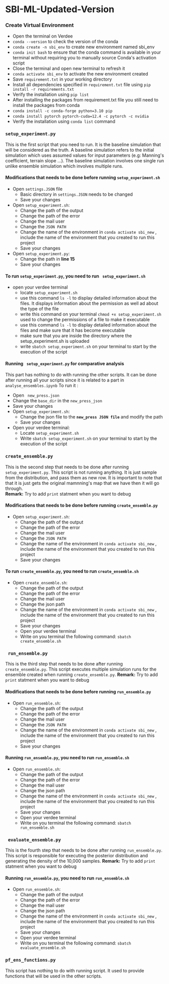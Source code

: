 # SBI-ML-Updated-Version

### Create Virtual Environment 
- Open the terminal on Verdee  
- `conda --version`  to check the version of the conda   
- `conda create -n sbi_env` to create new environment named sbi_env  
-  `conda init bash` to ensure that the conda command is available in your terminal without requiring you to manually source Conda's activation script  
- Close the terminal and open new terminal to refresh it  
- `conda activate sbi_env` to activate the new environment created
- Save `requirement.txt` in your working directory
- Install all dependencies specified in `requirement.txt` file using `pip install -r requirements.txt`
- Verify the installation  using `pip list`
- After installing the packages from requirement.txt file you still need to install the packages from conda 
- `conda install -c conda-forge python=3.10 pip`
- `conda install pytorch pytorch-cuda=12.4 -c pytorch -c nvidia`
- Verify the installation using `conda list` command


### **`setup_experiment.py`**
This is the first script that you need to run. It is the baseline simulation that will be considered as the truth. A baseline simulation refers to the initial simulation which uses assumed values for input parameters (e.g: Manning's coefficient, terrain slope ...). The baseline simulation involves one single run unlike ensemble simulation which involves multiple runs.
#### Modifications that needs to be done before running `setup_experiment.sh`
- Open `settings.JSON` file 
  - Basic directory in `settings.JSON` needs to be changed 
  -  Save your changes 
- Open `setup_experiment.sh`:
  - Change the path of the output
  - Change the path of the error
  - Change the mail user
  - Change the `JSON PATH` 
  - Change the name of the environment in `conda activate sbi_new` , include the name of the environment that you created to run this project 
  - Save your changes
- Open `setup_experiment.py`:
  - Change the path in **line 15**
  - Save your changes
#### To run `setup_experiment.py`, you need to run ` setup_experiment.sh`
- open your verdee terminal 
  - locate `setup_experiment.sh`
  - use this command `ls -l` to display detailed information about the files. It displays information about the permission as well ad about the type of the file  
  - write this command on your terminal `chmod +x setup_experiment.sh` used to change the permissions of a file to make it executable
  - use this command `ls -l` to display detailed information about the files and make sure that it has become executable
  - make sure that you are inside the directory where the setup_experiment.sh is uploaded 
  - write `sbatch setup_experiment.sh` on your terminal to start by the execution of the script
#### Running ` setup_experiment.py` for comparative analysis
This part has nothing to do with running the other scripts. It can be done after running all your scripts since it is related to a part in `analyse_ensembles.ipynb`
To run it : 
- Open ` new_press.json` 
- Change the `base_dir` in the `new_press_json`
- Save your changes
- Open `setup_experiment.sh`:
  - Change the json file to the **`new_press JSON file`** and modify the path
  - Save your changes 
- Open your verdee terminal:
  - Locate `setup_experiment.sh`
  - Write `sbatch setup_experiment.sh` on your terminal to start by the execution of the script


### `create_ensemble.py`
This is the second step that needs to be done after running `setup_experiment.py`. This script is not running anything. It is just sample from the distribution, and pass them as new row. It is important to note that that it is just gets the original mamnning's map that we have then it will go through.    
**Remark:** Try to add `print` statment when you want to debug
#### Modifications that needs to be done before running `create_ensemble.py`
- Open `setup_experiment.sh`:
  - Change the path of the output
  - Change the path of the error
  - Change the mail user
  - Change the `JSON PATH` 
  - Change the name of the environment in `conda activate sbi_new` , include the name of the environment that you created to run this project 
  - Save your changes
#### To run `create_ensemble.py`, you need to run `create_ensemble.sh`
- Open `create_ensemble.sh`:
  - Change the path of the output
  - Change the path of the error
  - Change the mail user
  - Change the json path 
  - Change the name of the environment in `conda activate sbi_new` , include the name of the environment that you created to run this project 
  - Save your changes
  - Open your verdee terminal
  - Write on you terminal the following command: `sbatch create_ensemble.sh`


### ` run_ensemble.py`
This is the third step that needs to be done after running `create_ensemble.py`. This script executes multiple simulation runs for the ensemble created when running `create_ensemble.py`.
**Remark:** Try to add `print` statment when you want to debug
#### Modifications that needs to be done before running `run_ensemble.py`
- Open `run_ensemble.sh`:
  - Change the path of the output
  - Change the path of the error
  - Change the mail user
  - Change the `JSON PATH` 
  - Change the name of the environment in `conda activate sbi_new` , include the name of the environment that you created to run this project 
  - Save your changes
#### Running `run_ensemble.py`, you need to run `run_ensemble.sh`
- Open `run_ensemble.sh`:
  - Change the path of the output
  - Change the path of the error
  - Change the mail user
  - Change the json path 
  - Change the name of the environment in `conda activate sbi_new` , include the name of the environment that you created to run this project 
  - Save your changes
  - Open your verdee terminal
  - Write on you terminal the following command: `sbatch run_ensemble.sh`


### ` evaluate_ensemble.py`
This is the fourth step that needs to be done after running `run_ensemble.py`. This script is responsible for executing the posterior distribution and generating the density of the 10,000 samples.
**Remark:** Try to add `print` statment when you want to debug
#### Running `run_ensemble.py`, you need to run `run_ensemble.sh`
- Open `run_ensemble.sh`:
  - Change the path of the output
  - Change the path of the error
  - Change the mail user
  - Change the json path 
  - Change the name of the environment in `conda activate sbi_new` , include the name of the environment that you created to run this project 
  - Save your changes
  - Open your verdee terminal
  - Write on you terminal the following command: `sbatch evaluate_ensemble.sh`

### `pf_ens_functions.py`
This script has nothing to do with running script. It used to provide functions that will be used in the other scripts. 



















